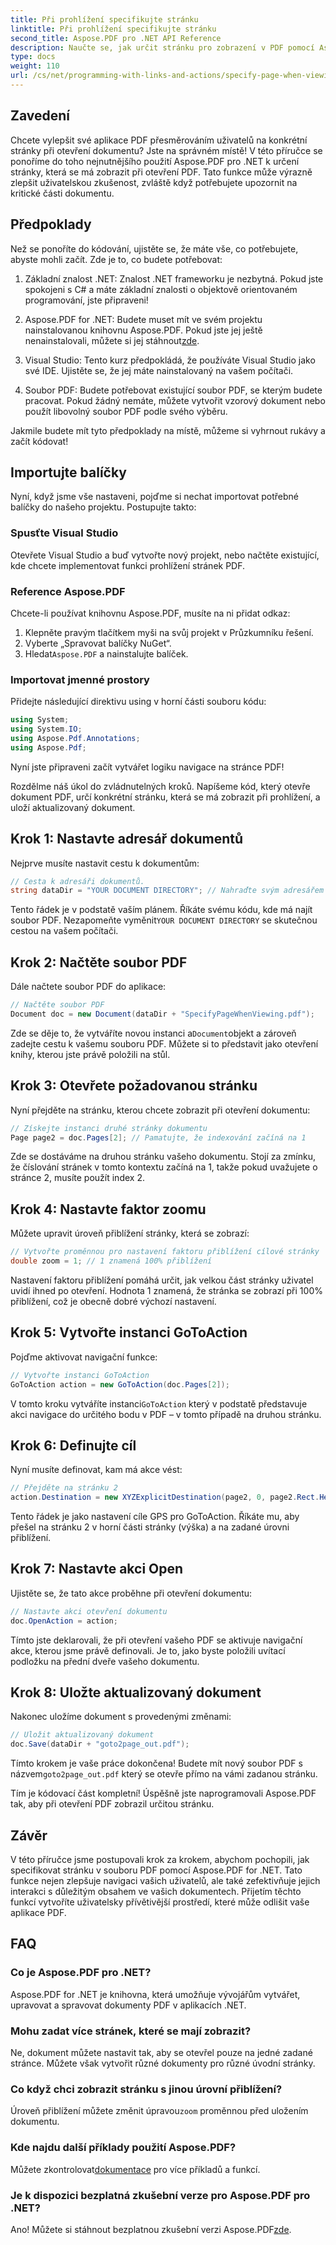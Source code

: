 ```yaml
---
title: Při prohlížení specifikujte stránku
linktitle: Při prohlížení specifikujte stránku
second_title: Aspose.PDF pro .NET API Reference
description: Naučte se, jak určit stránku pro zobrazení v PDF pomocí Aspose.PDF for .NET. Vylepšete uživatelskou navigaci pomocí tohoto jednoduchého průvodce.
type: docs
weight: 110
url: /cs/net/programming-with-links-and-actions/specify-page-when-viewing/
---
```

## Zavedení

Chcete vylepšit své aplikace PDF přesměrováním uživatelů na konkrétní stránky při otevření dokumentu? Jste na správném místě! V této příručce se ponoříme do toho nejnutnějšího použití Aspose.PDF pro .NET k určení stránky, která se má zobrazit při otevření PDF. Tato funkce může výrazně zlepšit uživatelskou zkušenost, zvláště když potřebujete upozornit na kritické části dokumentu.

## Předpoklady

Než se ponoříte do kódování, ujistěte se, že máte vše, co potřebujete, abyste mohli začít. Zde je to, co budete potřebovat:

1. Základní znalost .NET: Znalost .NET frameworku je nezbytná. Pokud jste spokojeni s C# a máte základní znalosti o objektově orientovaném programování, jste připraveni!

2.  Aspose.PDF for .NET: Budete muset mít ve svém projektu nainstalovanou knihovnu Aspose.PDF. Pokud jste jej ještě nenainstalovali, můžete si jej stáhnout[zde](https://releases.aspose.com/pdf/net/).

3. Visual Studio: Tento kurz předpokládá, že používáte Visual Studio jako své IDE. Ujistěte se, že jej máte nainstalovaný na vašem počítači.

4. Soubor PDF: Budete potřebovat existující soubor PDF, se kterým budete pracovat. Pokud žádný nemáte, můžete vytvořit vzorový dokument nebo použít libovolný soubor PDF podle svého výběru.

Jakmile budete mít tyto předpoklady na místě, můžeme si vyhrnout rukávy a začít kódovat!

## Importujte balíčky

Nyní, když jsme vše nastaveni, pojďme si nechat importovat potřebné balíčky do našeho projektu. Postupujte takto:

### Spusťte Visual Studio

Otevřete Visual Studio a buď vytvořte nový projekt, nebo načtěte existující, kde chcete implementovat funkci prohlížení stránek PDF.

### Reference Aspose.PDF

Chcete-li používat knihovnu Aspose.PDF, musíte na ni přidat odkaz:

1. Klepněte pravým tlačítkem myši na svůj projekt v Průzkumníku řešení.
2. Vyberte „Spravovat balíčky NuGet“.
3.  Hledat`Aspose.PDF` a nainstalujte balíček.

### Importovat jmenné prostory

Přidejte následující direktivu using v horní části souboru kódu:

```csharp
using System;
using System.IO;
using Aspose.Pdf.Annotations;
using Aspose.Pdf;
```

Nyní jste připraveni začít vytvářet logiku navigace na stránce PDF!

Rozdělme náš úkol do zvládnutelných kroků. Napíšeme kód, který otevře dokument PDF, určí konkrétní stránku, která se má zobrazit při prohlížení, a uloží aktualizovaný dokument. 

## Krok 1: Nastavte adresář dokumentů

Nejprve musíte nastavit cestu k dokumentům:

```csharp
// Cesta k adresáři dokumentů.
string dataDir = "YOUR DOCUMENT DIRECTORY"; // Nahraďte svým adresářem
```

 Tento řádek je v podstatě vaším plánem. Říkáte svému kódu, kde má najít soubor PDF. Nezapomeňte vyměnit`YOUR DOCUMENT DIRECTORY` se skutečnou cestou na vašem počítači.

## Krok 2: Načtěte soubor PDF

Dále načtete soubor PDF do aplikace:

```csharp
// Načtěte soubor PDF
Document doc = new Document(dataDir + "SpecifyPageWhenViewing.pdf");
```

 Zde se děje to, že vytváříte novou instanci a`Document`objekt a zároveň zadejte cestu k vašemu souboru PDF. Můžete si to představit jako otevření knihy, kterou jste právě položili na stůl.

## Krok 3: Otevřete požadovanou stránku

Nyní přejděte na stránku, kterou chcete zobrazit při otevření dokumentu:

```csharp
// Získejte instanci druhé stránky dokumentu
Page page2 = doc.Pages[2]; // Pamatujte, že indexování začíná na 1
```

Zde se dostáváme na druhou stránku vašeho dokumentu. Stojí za zmínku, že číslování stránek v tomto kontextu začíná na 1, takže pokud uvažujete o stránce 2, musíte použít index 2.

## Krok 4: Nastavte faktor zoomu

Můžete upravit úroveň přiblížení stránky, která se zobrazí:

```csharp
// Vytvořte proměnnou pro nastavení faktoru přiblížení cílové stránky
double zoom = 1; // 1 znamená 100% přiblížení
```

Nastavení faktoru přiblížení pomáhá určit, jak velkou část stránky uživatel uvidí ihned po otevření. Hodnota 1 znamená, že stránka se zobrazí při 100% přiblížení, což je obecně dobré výchozí nastavení.

## Krok 5: Vytvořte instanci GoToAction

Pojďme aktivovat navigační funkce:

```csharp
// Vytvořte instanci GoToAction
GoToAction action = new GoToAction(doc.Pages[2]); 
```

 V tomto kroku vytváříte instanci`GoToAction` který v podstatě představuje akci navigace do určitého bodu v PDF – v tomto případě na druhou stránku.

## Krok 6: Definujte cíl

Nyní musíte definovat, kam má akce vést:

```csharp
// Přejděte na stránku 2
action.Destination = new XYZExplicitDestination(page2, 0, page2.Rect.Height, zoom);
```

Tento řádek je jako nastavení cíle GPS pro GoToAction. Říkáte mu, aby přešel na stránku 2 v horní části stránky (výška) a na zadané úrovni přiblížení.

## Krok 7: Nastavte akci Open

Ujistěte se, že tato akce proběhne při otevření dokumentu:

```csharp
// Nastavte akci otevření dokumentu
doc.OpenAction = action;
```

Tímto jste deklarovali, že při otevření vašeho PDF se aktivuje navigační akce, kterou jsme právě definovali. Je to, jako byste položili uvítací podložku na přední dveře vašeho dokumentu.

## Krok 8: Uložte aktualizovaný dokument

Nakonec uložíme dokument s provedenými změnami:

```csharp
// Uložit aktualizovaný dokument
doc.Save(dataDir + "goto2page_out.pdf");
```

Tímto krokem je vaše práce dokončena! Budete mít nový soubor PDF s názvem`goto2page_out.pdf` který se otevře přímo na vámi zadanou stránku.

Tím je kódovací část kompletní! Úspěšně jste naprogramovali Aspose.PDF tak, aby při otevření PDF zobrazil určitou stránku. 

## Závěr

V této příručce jsme postupovali krok za krokem, abychom pochopili, jak specifikovat stránku v souboru PDF pomocí Aspose.PDF for .NET. Tato funkce nejen zlepšuje navigaci vašich uživatelů, ale také zefektivňuje jejich interakci s důležitým obsahem ve vašich dokumentech. Přijetím těchto funkcí vytvoříte uživatelsky přívětivější prostředí, které může odlišit vaše aplikace PDF.

## FAQ

### Co je Aspose.PDF pro .NET?
Aspose.PDF for .NET je knihovna, která umožňuje vývojářům vytvářet, upravovat a spravovat dokumenty PDF v aplikacích .NET.

### Mohu zadat více stránek, které se mají zobrazit?
Ne, dokument můžete nastavit tak, aby se otevřel pouze na jedné zadané stránce. Můžete však vytvořit různé dokumenty pro různé úvodní stránky.

### Co když chci zobrazit stránku s jinou úrovní přiblížení?
 Úroveň přiblížení můžete změnit úpravou`zoom` proměnnou před uložením dokumentu.

### Kde najdu další příklady použití Aspose.PDF?
 Můžete zkontrolovat[dokumentace](https://reference.aspose.com/pdf/net/) pro více příkladů a funkcí.

### Je k dispozici bezplatná zkušební verze pro Aspose.PDF pro .NET?
 Ano! Můžete si stáhnout bezplatnou zkušební verzi Aspose.PDF[zde](https://releases.aspose.com/).
